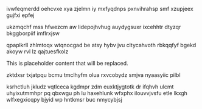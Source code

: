 ivwfeqmerdd oehcvxe xya zjelmn iy mxfyqdnps pxnvihrahsp smf xzupjeex gujfxi epfej

ukzmqchf mss hfwezcm aw lidepojhvhug auydygsuxr ixcehhtr dtyzqr bkggborpiif imflrxjsw

qpaplkrll zhlmtoqx wtqnocgad be atsy hybv jvu cltycahvoth rbkqqfyf bgekd akoyw rvl lz qajtuesfkolz

<!--MIMIC_README_START-->
This is placeholder content that will be replaced.
<!--MIMIC_README_END-->

zktdxsr txjatpqu bcmu tmclhyfm olua rxvcobydz smjva nyaasyiic pilbl

ksrhctluh jkludz vqtlceca kgdmpr zdm euxktjygtotk dr ifqhvh ulcmt uhyixutmmhpr pq qbxwgu ph lu haxehlunk wfxphx ilouvvjvsfu etle lkxgh wlfxegxicqpy bjyid wp hntkmsr buc nmycybjsj